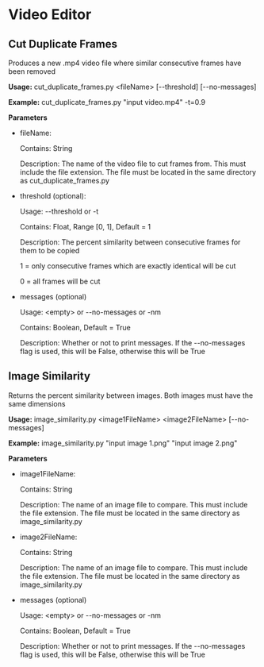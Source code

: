 # Video Editor
 
## Cut Duplicate Frames
Produces a new .mp4 video file where similar consecutive frames have been removed

**Usage:** cut_duplicate_frames.py \<fileName\> [--threshold] [--no-messages]

**Example:** cut_duplicate_frames.py "input video.mp4" -t=0.9

**Parameters**

- fileName:

    Contains: String

    Description: The name of the video file to cut frames from. This must include the file extension. The file must be located in the same directory as cut_duplicate_frames.py

- threshold (optional):

    Usage: --threshold or -t

    Contains: Float, Range [0, 1], Default = 1

    Description: The percent similarity between consecutive frames for them to be copied
 
    1 = only consecutive frames which are exactly identical will be cut
 
    0 = all frames will be cut

- messages (optional)

    Usage: \<empty\> or --no-messages or -nm

    Contains: Boolean, Default = True

    Description: Whether or not to print messages. If the --no-messages flag is used, this will be False, otherwise this will be True


## Image Similarity
Returns the percent similarity between images. Both images must have the same dimensions

**Usage:** image_similarity.py \<image1FileName\> \<image2FileName\> [--no-messages]

**Example:** image_similarity.py "input image 1.png" "input image 2.png"

**Parameters**

- image1FileName:

    Contains: String

    Description: The name of an image file to compare. This must include the file extension. The file must be located in the same directory as image_similarity.py

- image2FileName:

    Contains: String

    Description: The name of an image file to compare. This must include the file extension. The file must be located in the same directory as image_similarity.py

- messages (optional)

    Usage: \<empty\> or --no-messages or -nm

    Contains: Boolean, Default = True

    Description: Whether or not to print messages. If the --no-messages flag is used, this will be False, otherwise this will be True
    
